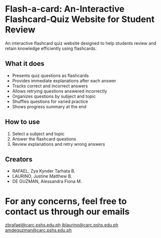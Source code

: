 # Flash-a-card: An-Interactive Flashcard-Quiz Website for Student Review

An interactive flashcard quiz website designed to help students review and retain knowledge efficiently using flashcards.

## What it does
- Presents quiz questions as flashcards  
- Provides immediate explanations after each answer  
- Tracks correct and incorrect answers  
- Allows retrying questions answered incorrectly  
- Organizes questions by subject and topic  
- Shuffles questions for varied practice  
- Shows progress summary at the end

## How to use
1. Select a subject and topic  
2. Answer the flashcard questions  
3. Review explanations and retry wrong answers

## Creators
- RAFAEL, Zya Kynder Tarhata B.
- LAURINO, Justine Matthew B.
- DE GUZMAN, Alessandra Fiona M.

# For any concerns, feel free to contact us through our emails
zbrafael@carc.pshs.edu.ph
jblaurino@carc.pshs.edu.ph
amdeguzman@carc.pshs.edu.ph
